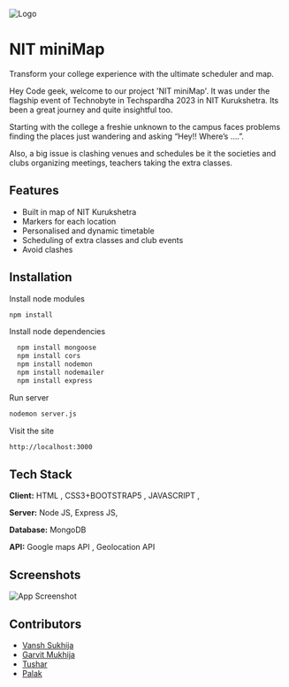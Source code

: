 
![Logo](https://dev-to-uploads.s3.amazonaws.com/uploads/articles/th5xamgrr6se0x5ro4g6.png)


# NIT miniMap

Transform your college experience with the ultimate scheduler
and map.

Hey Code geek, welcome to our project 'NIT miniMap'. It was under the flagship event of Technobyte in Techspardha 2023 in NIT Kurukshetra. Its been a great journey and quite insightful too.


Starting with the college a freshie unknown to the campus faces problems finding the places just wandering and asking “Hey!! Where’s ….”.

Also, a big issue is clashing venues and schedules be it the societies and clubs organizing meetings, teachers taking the
extra classes.




## Features

- Built in map of NIT Kurukshetra
- Markers for each location
- Personalised and dynamic timetable
- Scheduling of extra classes and club events
- Avoid clashes



## Installation
Install node modules
```bash
npm install
```

Install node dependencies

```bash
  npm install mongoose
  npm install cors
  npm install nodemon
  npm install nodemailer
  npm install express
```

Run server
```bash
nodemon server.js
```

Visit the site
```bash
http://localhost:3000
```    
## Tech Stack

**Client:** HTML , CSS3+BOOTSTRAP5 , JAVASCRIPT , 

**Server:** Node JS, Express JS,

**Database:** MongoDB

**API:** Google maps API , Geolocation API


## Screenshots

![App Screenshot](https://via.placeholder.com/468x300?text=App+Screenshot+Here)


## Contributors

- [Vansh Sukhija](https://github.com/VanshSukhija)
- [Garvit Mukhija](https://github.com/garvit0908)
- [Tushar](https://github.com/Moddynow69)
- [Palak](https://github.com/Pal2003ak)

